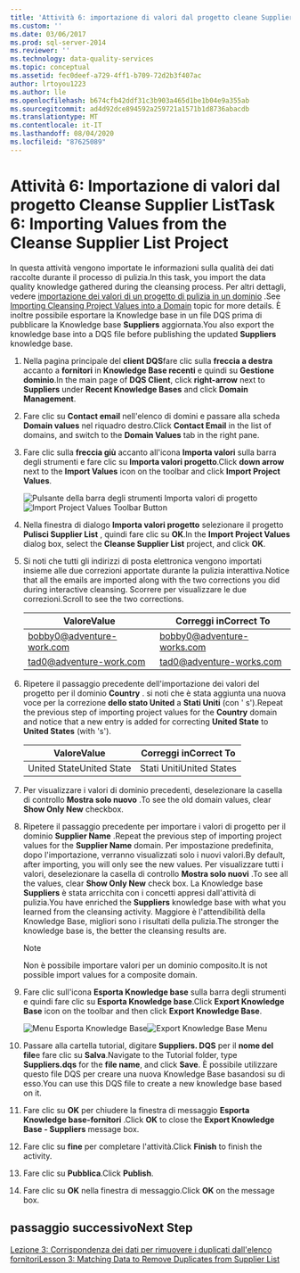 ```yaml
---
title: 'Attività 6: importazione di valori dal progetto cleane Supplier List | Microsoft Docs'
ms.custom: ''
ms.date: 03/06/2017
ms.prod: sql-server-2014
ms.reviewer: ''
ms.technology: data-quality-services
ms.topic: conceptual
ms.assetid: fec0deef-a729-4ff1-b709-72d2b3f407ac
author: lrtoyou1223
ms.author: lle
ms.openlocfilehash: b674cfb42ddf31c3b903a465d1be1b04e9a355ab
ms.sourcegitcommit: ad4d92dce894592a259721a1571b1d8736abacdb
ms.translationtype: MT
ms.contentlocale: it-IT
ms.lasthandoff: 08/04/2020
ms.locfileid: "87625089"
---
```

# <a name="task-6-importing-values-from-the-cleanse-supplier-list-project"></a><span data-ttu-id="318e6-102">Attività 6: Importazione di valori dal progetto Cleanse Supplier List</span><span class="sxs-lookup"><span data-stu-id="318e6-102">Task 6: Importing Values from the Cleanse Supplier List Project</span></span>
  <span data-ttu-id="318e6-103">In questa attività vengono importate le informazioni sulla qualità dei dati raccolte durante il processo di pulizia.</span><span class="sxs-lookup"><span data-stu-id="318e6-103">In this task, you import the data quality knowledge gathered during the cleansing process.</span></span> <span data-ttu-id="318e6-104">Per altri dettagli, vedere [importazione dei valori di un progetto di pulizia in un dominio](https://msdn.microsoft.com/library/hh479581.aspx) .</span><span class="sxs-lookup"><span data-stu-id="318e6-104">See [Importing Cleansing Project Values into a Domain](https://msdn.microsoft.com/library/hh479581.aspx) topic for more details.</span></span> <span data-ttu-id="318e6-105">È inoltre possibile esportare la Knowledge base in un file DQS prima di pubblicare la Knowledge base **Suppliers** aggiornata.</span><span class="sxs-lookup"><span data-stu-id="318e6-105">You also export the knowledge base into a DQS file before publishing the updated **Suppliers** knowledge base.</span></span>  
  
1.  <span data-ttu-id="318e6-106">Nella pagina principale del **client DQS**fare clic sulla **freccia a destra** accanto a **fornitori** in **Knowledge Base recenti** e quindi su **Gestione dominio**.</span><span class="sxs-lookup"><span data-stu-id="318e6-106">In the main page of **DQS Client**, click **right-arrow** next to **Suppliers** under **Recent Knowledge Bases** and click **Domain Management**.</span></span>  
  
2.  <span data-ttu-id="318e6-107">Fare clic su **Contact email** nell'elenco di domini e passare alla scheda **Domain values** nel riquadro destro.</span><span class="sxs-lookup"><span data-stu-id="318e6-107">Click **Contact Email** in the list of domains, and switch to the **Domain Values** tab in the right pane.</span></span>  
  
3.  <span data-ttu-id="318e6-108">Fare clic sulla **freccia giù** accanto all'icona **Importa valori** sulla barra degli strumenti e fare clic su **Importa valori progetto**.</span><span class="sxs-lookup"><span data-stu-id="318e6-108">Click **down arrow** next to the **Import Values** icon on the toolbar and click **Import Project Values**.</span></span>  
  
     <span data-ttu-id="318e6-109">![Pulsante della barra degli strumenti Importa valori di progetto](../../2014/tutorials/media/et-importingvaluesfromthecslistproject-01.jpg "Pulsante della barra degli strumenti Importa valori di progetto")</span><span class="sxs-lookup"><span data-stu-id="318e6-109">![Import Project Values Toolbar Button](../../2014/tutorials/media/et-importingvaluesfromthecslistproject-01.jpg "Import Project Values Toolbar Button")</span></span>  
  
4.  <span data-ttu-id="318e6-110">Nella finestra di dialogo **Importa valori progetto** selezionare il progetto **Pulisci Supplier List** , quindi fare clic su **OK**.</span><span class="sxs-lookup"><span data-stu-id="318e6-110">In the **Import Project Values** dialog box, select the **Cleanse Supplier List** project, and click **OK**.</span></span>  
  
5.  <span data-ttu-id="318e6-111">Si noti che tutti gli indirizzi di posta elettronica vengono importati insieme alle due correzioni apportate durante la pulizia interattiva.</span><span class="sxs-lookup"><span data-stu-id="318e6-111">Notice that all the emails are imported along with the two corrections you did during interactive cleansing.</span></span> <span data-ttu-id="318e6-112">Scorrere per visualizzare le due correzioni.</span><span class="sxs-lookup"><span data-stu-id="318e6-112">Scroll to see the two corrections.</span></span>  
  
    |<span data-ttu-id="318e6-113">Valore</span><span class="sxs-lookup"><span data-stu-id="318e6-113">Value</span></span>|<span data-ttu-id="318e6-114">Correggi in</span><span class="sxs-lookup"><span data-stu-id="318e6-114">Correct To</span></span>|  
    |-----------|----------------|  
    |bobby0@adventure-work.com|bobby0@adventure-works.com|  
    |tad0@adventure-work.com|tad0@adventure-works.com|  
  
6.  <span data-ttu-id="318e6-115">Ripetere il passaggio precedente dell'importazione dei valori del progetto per il dominio **Country** . si noti che è stata aggiunta una nuova voce per la correzione **dello stato United** a **Stati Uniti** (con ' s').</span><span class="sxs-lookup"><span data-stu-id="318e6-115">Repeat the previous step of importing project values for the **Country** domain and notice that a new entry is added for correcting **United State** to **United States** (with 's').</span></span>  
  
    |<span data-ttu-id="318e6-116">Valore</span><span class="sxs-lookup"><span data-stu-id="318e6-116">Value</span></span>|<span data-ttu-id="318e6-117">Correggi in</span><span class="sxs-lookup"><span data-stu-id="318e6-117">Correct To</span></span>|  
    |-----------|----------------|  
    |<span data-ttu-id="318e6-118">United State</span><span class="sxs-lookup"><span data-stu-id="318e6-118">United State</span></span>|<span data-ttu-id="318e6-119">Stati Uniti</span><span class="sxs-lookup"><span data-stu-id="318e6-119">United States</span></span>|  
  
7.  <span data-ttu-id="318e6-120">Per visualizzare i valori di dominio precedenti, deselezionare la casella di controllo **Mostra solo nuovo** .</span><span class="sxs-lookup"><span data-stu-id="318e6-120">To see the old domain values, clear **Show Only New** checkbox.</span></span>  
  
8.  <span data-ttu-id="318e6-121">Ripetere il passaggio precedente per importare i valori di progetto per il dominio **Supplier Name** .</span><span class="sxs-lookup"><span data-stu-id="318e6-121">Repeat the previous step of importing project values for the **Supplier Name** domain.</span></span> <span data-ttu-id="318e6-122">Per impostazione predefinita, dopo l'importazione, verranno visualizzati solo i nuovi valori.</span><span class="sxs-lookup"><span data-stu-id="318e6-122">By default, after importing, you will only see the new values.</span></span> <span data-ttu-id="318e6-123">Per visualizzare tutti i valori, deselezionare la casella di controllo **Mostra solo nuovi** .</span><span class="sxs-lookup"><span data-stu-id="318e6-123">To see all the values, clear **Show Only New** check box.</span></span> <span data-ttu-id="318e6-124">La Knowledge base **Suppliers** è stata arricchita con i concetti appresi dall'attività di pulizia.</span><span class="sxs-lookup"><span data-stu-id="318e6-124">You have enriched the **Suppliers** knowledge base with what you learned from the cleansing activity.</span></span> <span data-ttu-id="318e6-125">Maggiore è l'attendibilità della Knowledge Base, migliori sono i risultati della pulizia.</span><span class="sxs-lookup"><span data-stu-id="318e6-125">The stronger the knowledge base is, the better the cleansing results are.</span></span>  
  
    > [!NOTE]  
    >  <span data-ttu-id="318e6-126">Non è possibile importare valori per un dominio composito.</span><span class="sxs-lookup"><span data-stu-id="318e6-126">It is not possible import values for a composite domain.</span></span>  
  
9. <span data-ttu-id="318e6-127">Fare clic sull'icona **Esporta Knowledge base** sulla barra degli strumenti e quindi fare clic su **Esporta Knowledge base**.</span><span class="sxs-lookup"><span data-stu-id="318e6-127">Click **Export Knowledge Base** icon on the toolbar and then click **Export Knowledge Base**.</span></span>  
  
     <span data-ttu-id="318e6-128">![Menu Esporta Knowledge Base](../../2014/tutorials/media/et-importingvaluesfromthecslistproject-02.jpg "Menu Esporta Knowledge Base")</span><span class="sxs-lookup"><span data-stu-id="318e6-128">![Export Knowledge Base Menu](../../2014/tutorials/media/et-importingvaluesfromthecslistproject-02.jpg "Export Knowledge Base Menu")</span></span>  
  
10. <span data-ttu-id="318e6-129">Passare alla cartella tutorial, digitare **Suppliers. DQS** per il **nome del file**e fare clic su **Salva**.</span><span class="sxs-lookup"><span data-stu-id="318e6-129">Navigate to the Tutorial folder, type **Suppliers.dqs** for the **file name**, and click **Save**.</span></span> <span data-ttu-id="318e6-130">È possibile utilizzare questo file DQS per creare una nuova Knowledge Base basandosi su di esso.</span><span class="sxs-lookup"><span data-stu-id="318e6-130">You can use this DQS file to create a new knowledge base based on it.</span></span>  
  
11. <span data-ttu-id="318e6-131">Fare clic su **OK** per chiudere la finestra di messaggio **Esporta Knowledge base-fornitori** .</span><span class="sxs-lookup"><span data-stu-id="318e6-131">Click **OK** to close the **Export Knowledge Base - Suppliers** message box.</span></span>  
  
12. <span data-ttu-id="318e6-132">Fare clic su **fine** per completare l'attività.</span><span class="sxs-lookup"><span data-stu-id="318e6-132">Click **Finish** to finish the activity.</span></span>  
  
13. <span data-ttu-id="318e6-133">Fare clic su **Pubblica**.</span><span class="sxs-lookup"><span data-stu-id="318e6-133">Click **Publish**.</span></span>  
  
14. <span data-ttu-id="318e6-134">Fare clic su **OK** nella finestra di messaggio.</span><span class="sxs-lookup"><span data-stu-id="318e6-134">Click **OK** on the message box.</span></span>  
  
## <a name="next-step"></a><span data-ttu-id="318e6-135">passaggio successivo</span><span class="sxs-lookup"><span data-stu-id="318e6-135">Next Step</span></span>  
 [<span data-ttu-id="318e6-136">Lezione 3: Corrispondenza dei dati per rimuovere i duplicati dall'elenco fornitori</span><span class="sxs-lookup"><span data-stu-id="318e6-136">Lesson 3: Matching Data to Remove Duplicates from Supplier List</span></span>](../../2014/tutorials/lesson-3-matching-data-to-remove-duplicates-from-supplier-list.md)  
  
  
